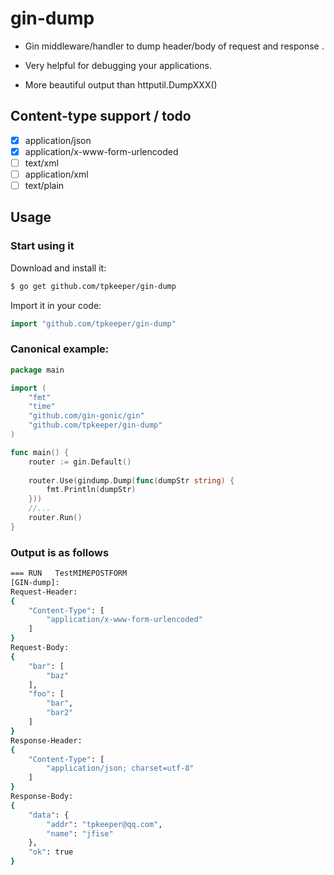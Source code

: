 # gin-dump

* Gin middleware/handler to dump header/body of request and response .

* Very helpful for debugging your applications.

* More beautiful output than httputil.DumpXXX()

## Content-type support / todo

* [x] application/json
* [x] application/x-www-form-urlencoded
* [ ] text/xml
* [ ] application/xml
* [ ] text/plain

## Usage
### Start using it

Download and install it:

```sh
$ go get github.com/tpkeeper/gin-dump
```

Import it in your code:

```go
import "github.com/tpkeeper/gin-dump"
```

### Canonical example:

```go
package main

import (
	"fmt"
	"time"
	"github.com/gin-gonic/gin"
	"github.com/tpkeeper/gin-dump"
)

func main() {
	router := gin.Default()
	
	router.Use(gindump.Dump(func(dumpStr string) {
	    fmt.Println(dumpStr)
	}))
	//...
	router.Run()
}
```

### Output is as follows

```sh
=== RUN   TestMIMEPOSTFORM
[GIN-dump]:
Request-Header:
{
    "Content-Type": [
        "application/x-www-form-urlencoded"
    ]
}
Request-Body:
{
    "bar": [
        "baz"
    ],
    "foo": [
        "bar",
        "bar2"
    ]
}
Response-Header:
{
    "Content-Type": [
        "application/json; charset=utf-8"
    ]
}
Response-Body:
{
    "data": {
        "addr": "tpkeeper@qq.com",
        "name": "jfise"
    },
    "ok": true
}

```
